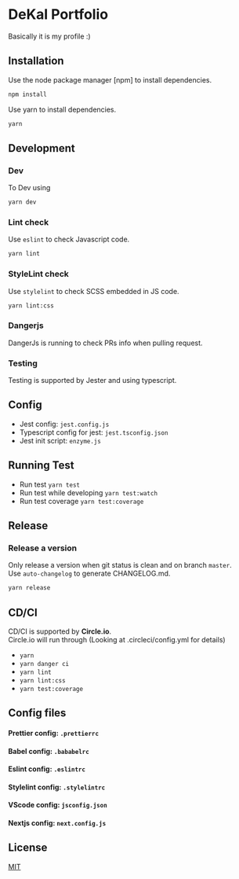 # DeKal Portfolio

Basically it is my profile :)

## Installation

Use the node package manager [npm] to install dependencies.

```bash
npm install
```
Use yarn to install dependencies.
```bash
yarn
```

## Development
### Dev
To Dev using
```bash
yarn dev
```
### Lint check
Use `eslint` to check Javascript code.
```bash
yarn lint
```
### StyleLint check
Use `stylelint` to check SCSS embedded in JS code.
```bash
yarn lint:css
```
### Dangerjs
DangerJs is running to check PRs info when pulling request.

### Testing
Testing is supported by Jester and using typescript.
## Config
- Jest config: `jest.config.js`
- Typescript config for jest: `jest.tsconfig.json`
- Jest init script: `enzyme.js`
## Running Test
- Run test `yarn test`
- Run test while developing `yarn test:watch`
- Run test coverage `yarn test:coverage`

## Release
### Release a version
Only release a version when git status is clean and on branch `master`.\
Use `auto-changelog` to generate CHANGELOG.md.
```bash
yarn release
```

## CD/CI
CD/CI is supported by **Circle.io**.\
Circle.io will run through (Looking at .circleci/config.yml for details)
- `yarn`
- `yarn danger ci`
- `yarn lint`
- `yarn lint:css`
- `yarn test:coverage`

## Config files
#### Prettier config: `.prettierrc`
#### Babel config: `.bababelrc`
#### Eslint config: `.eslintrc`
#### Stylelint config: `.stylelintrc`
#### VScode config: `jsconfig.json`
#### Nextjs config: `next.config.js`

## License
[MIT](https://choosealicense.com/licenses/mit/)